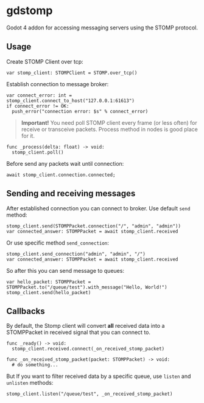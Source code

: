 # gdstomp
Godot 4 addon for accessing messaging servers using the STOMP protocol.

## Usage

Create STOMP Client over tcp:

```gdscript
var stomp_client: STOMPClient = STOMP.over_tcp()
```

Establish connection to message broker:

```gdscript
var connect_error: int = stomp_client.connect_to_host("127.0.0.1:61613")
if connect_error != OK:
  push_error("connection error: $s" % connect_error)
```

> **Important!** You need poll STOMP client every frame (or less often) for receive or transceive packets. Process method in nodes is good place for it.

```gdscript
func _process(delta: float) -> void:
  stomp_client.poll()
```

Before send any packets wait until connection:

```gdscript
await stomp_client.connection.connected;
```

## Sending and receiving messages

After established connection you can connect to broker. Use default `send` method:

```gdscript
stomp_client.send(STOMPPacket.connection("/", "admin", "admin"))
var connected_answer: STOMPPacket = await stomp_client.received
```

Or use specific method `send_connection`:

```gdscript
stomp_client.send_connection("admin", "admin", "/")
var connected_answer: STOMPPacket = await stomp_client.received
```

So after this you can send message to queues:

```gdscript
var hello_packet: STOMPPacket = STOMPPacket.to("/queue/test").with_message("Hello, World!")
stomp_client.send(hello_packet)
```

## Callbacks

By default, the Stomp client will convert **all** received data into a STOMPPacket in received signal that you can connect to.

```gdscript
func _ready() -> void:
  stomp_client.received.connect(_on_received_stomp_packet)

func _on_received_stomp_packet(packet: STOMPPacket) -> void:
  # do something...
```

But If you want to filter received data by a specific queue, use `listen` and `unlisten` methods:

```gdscript
stomp_client.listen("/queue/test", _on_received_stomp_packet)
```
